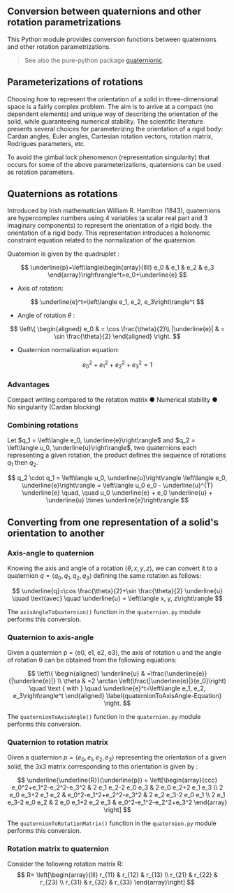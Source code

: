 ## Conversion between quaternions and other rotation parametrizations
This Python module provides conversion functions between quaternions and other rotation parametrizations.
> See also the pure-python package [quaternionic](https://github.com/moble/quaternionic).

## Parameterizations of rotations
Choosing how to represent the orientation of a solid in three-dimensional space is a fairly complex problem. The aim is to arrive at a compact (no dependent elements) and unique way of describing the orientation of the solid, while guaranteeing numerical stability. The scientific literature presents several choices for parameterizing the orientation of a rigid body: Cardan angles, Euler angles, Cartesian rotation vectors, rotation matrix, Rodrigues parameters, etc.

To avoid the gimbal lock phenomenon (representation singularity) that occurs for some of the above parameterizations, quaternions can be used as rotation parameters.

## Quaternions as rotations
Introduced by Irish mathematician William R. Hamilton (1843), quaternions are hypercomplex numbers using 4 variables (a scalar real part and 3 imaginary components) to represent the orientation of a rigid body.
the orientation of a rigid body. This representation introduces a holonomic constraint equation related to the normalization of the quaternion.

Quaternion is given by the quadruplet :

$$
\underline{p}=\left\langle\begin{array}{llll} e_0 & e_1 & e_2 & e_3 \end{array}\right\rangle^t=e_0+\underline{e}
$$

- Axis of rotation:

$$
\underline{e}^t=\left\langle e_1, e_2, e_3\right\rangle^t
$$

- Angle of rotation $\theta$ :
  
$$
\left\{
    \begin{aligned}
        e_0 & = \cos \frac{\theta}{2}\\
        |\underline{e}| & = \sin \frac{\theta}{2}
    \end{aligned}
    \right.
$$

- Quaternion normalization equation:

$$
    e_0^2+e_1^2+e_2^2+e_3^2=1
$$

### Advantages
Compact writing compared to the rotation matrix ● Numerical stability ● No singularity (Cardan blocking)

### Combining rotations
Let $q_1 = \left\langle e_0, \underline{e}\right\rangle$ and $q_2 = \left\langle u_0, \underline{u}\right\rangle$, two quaternions each representing a given rotation, the product defines the sequence of rotations $q_1$ then $q_2$.

$$
q_2 \cdot q_1 = \left\langle u_0, \underline{u}\right\rangle \left\langle e_0, \underline{e}\right\rangle = \left\langle u_0 e_0 - \underline{u}^{T} \underline{e} \quad, \quad u_0 \underline{e} + e_0 \underline{u} + \underline{u} \times \underline{e}\right\rangle
$$

## Converting from one representation of a solid's orientation to another
### Axis-angle to quaternion 
Knowing the axis and angle of a rotation $\left\langle \theta, x, y, z\right\rangle$, we can convert it to a quaternion $q = \left\langle q_0, q_1, q_2, q_3\right\rangle$ defining the same rotation as follows:

$$
\underline{q}=\cos \frac{\theta}{2}+\sin \frac{\theta}{2} \underline{u} \quad \text{avec}  \quad \underline{u} = \left\langle x, y, z\right\rangle 
$$

The `axisAngleToQuaternion()` function in the `quaternion.py` module performs this conversion.

### Quaternion to axis-angle 
Given a quaternion p = ⟨e0, e1, e2, e3⟩, the axis of rotation u and the angle of rotation θ can be obtained from the following equations:

$$
\left\{
        \begin{aligned}
                \underline{u} & =\frac{\underline{e}}{|\underline{e}|} \\
                \theta & =2 \arctan \left(\frac{|\underline{e}|}{e_0}\right) \quad \text { with } \quad \underline{e}^t=\left\langle e_1, e_2, e_3\right\rangle^t 
        \end{aligned}
        \label{quaternionToAxisAngle-Equation}
\right.
$$

The `quaternionToAxisAngle()` function in the `quaternion.py` module performs this conversion.

### Quaternion to rotation matrix 
Given a quaternion $p = \left\langle e_0, e_1, e_2, e_3\right\rangle$ representing the orientation of a given solid, the 3x3 matrix corresponding to this orientation is given by :

$$
\underline{\underline{R}}(\underline{p})
    =
\left[\begin{array}{ccc}
        e_0^2+e_1^2-e_2^2-e_3^2 & 2 e_1 e_2-2 e_0 e_3 & 2 e_0 e_2+2 e_1 e_3 \\
        2 e_0 e_3+2 e_1 e_2 & e_0^2-e_1^2+e_2^2-e_3^2 & 2 e_2 e_3-2 e_0 e_1 \\
        2 e_1 e_3-2 e_0 e_2 & 2 e_0 e_1+2 e_2 e_3 & e_0^2-e_1^2-e_2^2+e_3^2
        \end{array}
\right]
$$

The `quaternionToRotationMatrix()` function in the `quaternion.py` module performs this conversion.

### Rotation matrix to quaternion 
Consider the following rotation matrix R:
$$
R=
    \left[\begin{array}{lll}
        r_{11} & r_{12} & r_{13} \\
        r_{21} & r_{22} & r_{23} \\
        r_{31} & r_{32} & r_{33}
    \end{array}\right]
$$
























